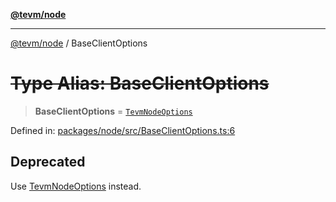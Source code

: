 [**@tevm/node**](../README.md)

***

[@tevm/node](../globals.md) / BaseClientOptions

# ~~Type Alias: BaseClientOptions~~

> **BaseClientOptions** = [`TevmNodeOptions`](TevmNodeOptions.md)

Defined in: [packages/node/src/BaseClientOptions.ts:6](https://github.com/evmts/tevm-monorepo/blob/main/packages/node/src/BaseClientOptions.ts#L6)

## Deprecated

Use [TevmNodeOptions](TevmNodeOptions.md) instead.
